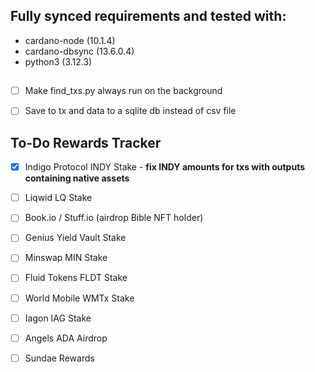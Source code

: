 ## Fully synced requirements and tested with:

* cardano-node (10.1.4)
* cardano-dbsync (13.6.0.4)
* python3 (3.12.3)

##
- [ ] Make find_txs.py always run on the background
- [ ] Save to tx and data to a sqlite db instead of csv file


## To-Do Rewards Tracker
- [x] Indigo Protocol INDY Stake - **fix INDY amounts for txs with outputs containing native assets**
- [ ] Liqwid LQ Stake
- [ ] Book.io / Stuff.io (airdrop Bible NFT holder)
- [ ] Genius Yield Vault Stake
- [ ] Minswap MIN Stake
- [ ] Fluid Tokens FLDT Stake
- [ ] World Mobile WMTx Stake
- [ ] Iagon IAG Stake
- [ ] Angels ADA Airdrop
- [ ] Sundae Rewards


